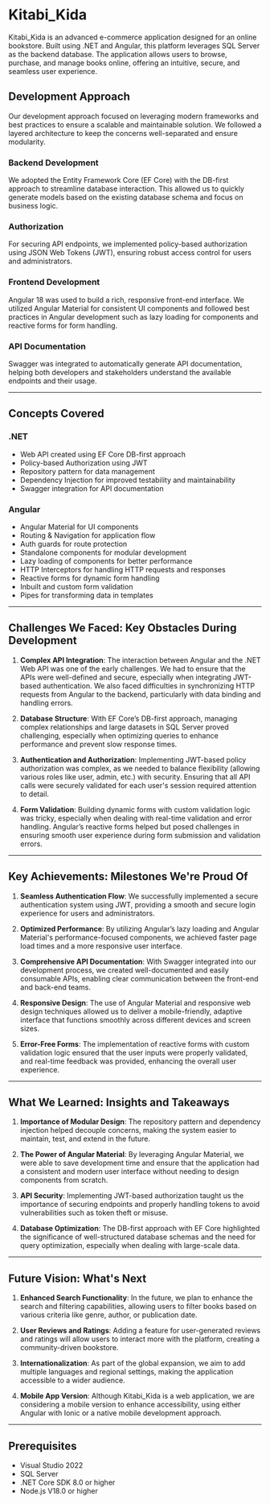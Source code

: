 # Kitabi_Kida

Kitabi_Kida is an advanced e-commerce application designed for an online bookstore. Built using .NET and Angular, this platform leverages SQL Server as the backend database. The application allows users to browse, purchase, and manage books online, offering an intuitive, secure, and seamless user experience.

## Development Approach

Our development approach focused on leveraging modern frameworks and best practices to ensure a scalable and maintainable solution. We followed a layered architecture to keep the concerns well-separated and ensure modularity.

### Backend Development
We adopted the Entity Framework Core (EF Core) with the DB-first approach to streamline database interaction. This allowed us to quickly generate models based on the existing database schema and focus on business logic.

### Authorization
For securing API endpoints, we implemented policy-based authorization using JSON Web Tokens (JWT), ensuring robust access control for users and administrators.

### Frontend Development
Angular 18 was used to build a rich, responsive front-end interface. We utilized Angular Material for consistent UI components and followed best practices in Angular development such as lazy loading for components and reactive forms for form handling.

### API Documentation
Swagger was integrated to automatically generate API documentation, helping both developers and stakeholders understand the available endpoints and their usage.

---

## Concepts Covered

### .NET

- Web API created using EF Core DB-first approach
- Policy-based Authorization using JWT
- Repository pattern for data management
- Dependency Injection for improved testability and maintainability
- Swagger integration for API documentation

### Angular

- Angular Material for UI components
- Routing & Navigation for application flow
- Auth guards for route protection
- Standalone components for modular development
- Lazy loading of components for better performance
- HTTP Interceptors for handling HTTP requests and responses
- Reactive forms for dynamic form handling
- Inbuilt and custom form validation
- Pipes for transforming data in templates

---

## Challenges We Faced: Key Obstacles During Development

1. **Complex API Integration**: The interaction between Angular and the .NET Web API was one of the early challenges. We had to ensure that the APIs were well-defined and secure, especially when integrating JWT-based authentication. We also faced difficulties in synchronizing HTTP requests from Angular to the backend, particularly with data binding and handling errors.
  
2. **Database Structure**: With EF Core’s DB-first approach, managing complex relationships and large datasets in SQL Server proved challenging, especially when optimizing queries to enhance performance and prevent slow response times.

3. **Authentication and Authorization**: Implementing JWT-based policy authorization was complex, as we needed to balance flexibility (allowing various roles like user, admin, etc.) with security. Ensuring that all API calls were securely validated for each user's session required attention to detail.

4. **Form Validation**: Building dynamic forms with custom validation logic was tricky, especially when dealing with real-time validation and error handling. Angular’s reactive forms helped but posed challenges in ensuring smooth user experience during form submission and validation errors.

---

## Key Achievements: Milestones We're Proud Of

1. **Seamless Authentication Flow**: We successfully implemented a secure authentication system using JWT, providing a smooth and secure login experience for users and administrators.
   
2. **Optimized Performance**: By utilizing Angular’s lazy loading and Angular Material's performance-focused components, we achieved faster page load times and a more responsive user interface.
  
3. **Comprehensive API Documentation**: With Swagger integrated into our development process, we created well-documented and easily consumable APIs, enabling clear communication between the front-end and back-end teams.
  
4. **Responsive Design**: The use of Angular Material and responsive web design techniques allowed us to deliver a mobile-friendly, adaptive interface that functions smoothly across different devices and screen sizes.
  
5. **Error-Free Forms**: The implementation of reactive forms with custom validation logic ensured that the user inputs were properly validated, and real-time feedback was provided, enhancing the overall user experience.

---

## What We Learned: Insights and Takeaways

1. **Importance of Modular Design**: The repository pattern and dependency injection helped decouple concerns, making the system easier to maintain, test, and extend in the future.
   
2. **The Power of Angular Material**: By leveraging Angular Material, we were able to save development time and ensure that the application had a consistent and modern user interface without needing to design components from scratch.

3. **API Security**: Implementing JWT-based authorization taught us the importance of securing endpoints and properly handling tokens to avoid vulnerabilities such as token theft or misuse.

4. **Database Optimization**: The DB-first approach with EF Core highlighted the significance of well-structured database schemas and the need for query optimization, especially when dealing with large-scale data.

---

## Future Vision: What's Next

1. **Enhanced Search Functionality**: In the future, we plan to enhance the search and filtering capabilities, allowing users to filter books based on various criteria like genre, author, or publication date.

2. **User Reviews and Ratings**: Adding a feature for user-generated reviews and ratings will allow users to interact more with the platform, creating a community-driven bookstore.

3. **Internationalization**: As part of the global expansion, we aim to add multiple languages and regional settings, making the application accessible to a wider audience.

4. **Mobile App Version**: Although Kitabi_Kida is a web application, we are considering a mobile version to enhance accessibility, using either Angular with Ionic or a native mobile development approach.


---

## Prerequisites

- Visual Studio 2022
- SQL Server
- .NET Core SDK 8.0 or higher
- Node.js V18.0 or higher

